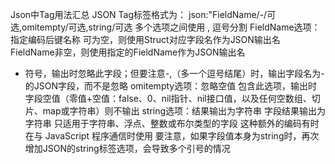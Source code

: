 Json中Tag用法汇总
JSON Tag标签格式为：
json:"FieldName/-/可选,omitempty/可选,string/可选
多个选项之间使用 , 逗号分割
FieldName选项：指定编码后键名称
可为空，则使用Struct对应字段名作为JSON输出名
FieldName非空，则使用指定的FieldName作为JSON输出名

- 符号，输出时忽略此字段；但要注意-,（多一个逗号结尾）时，输出字段名为-的JSON字段，而不是忽略
omitempty选项：忽略空值
包含此选项，输出时字段空值（零值+空值：false、0、nil指针、nil接口值，以及任何空数组、切片、map或字符串）则不输出
string选项：结果输出为字符串
字段结果输出为字符串
只适用于字符串、浮点、整数或布尔类型的字段
这种额外的编码有时在与 JavaScript 程序通信时使用
要注意，如果字段值本身为string时，再次增加JSON的string标签选项，会导致多个引号的情况